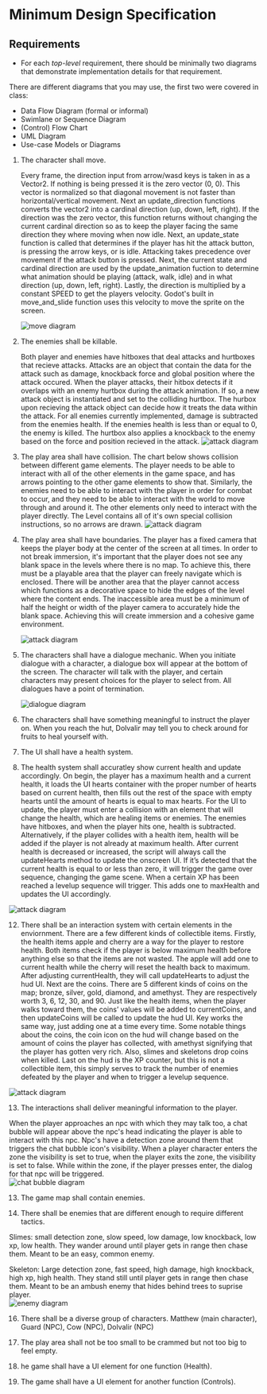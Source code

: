 # Minimum Design Specification

## Requirements
* For each _top-level_ requirement, there should be minimally two diagrams that demonstrate implementation details for that requirement.

There are different diagrams that you may use, the first two were covered in class:
* Data Flow Diagram (formal or informal)
* Swimlane or Sequence Diagram
* (Control) Flow Chart
* UML Diagram
* Use-case Models or Diagrams

1. The character shall move.

   Every frame, the direction input from arrow/wasd keys is taken in as a Vector2. If nothing is being pressed it is the zero vector (0, 0). This vector is normalized so that diagonal movement is not faster than horizontal/vertical movement. Next an update_direction functions converts the vector2 into a cardinal direction (up, down, left, right). If the direction was the zero vector, this function returns without changing the current cardinal direction so as to keep the player facing the same direction they where moving when now idle. Next, an update_state function is called that determines if the player has hit the attack button, is pressing the arrow keys, or is idle. Attacking takes precedence over movement if the attack button is pressed. Next, the current state and cardinal direction are used by the update_animation fuction to determine what animation should be playing (attack, walk, idle) and in what direction (up, down, left, right). Lastly, the direction is multiplied by a constant SPEED to get the players velocity. Godot's built in move_and_slide function uses this velocity to move the sprite on the screen. 

   <img src="diagrams/move_diagram.png" alt="move diagram">

3. The enemies shall be killable.

   Both player and enemies have hitboxes that deal attacks and hurtboxes that recieve attacks. Attacks are an object that contain the data for the attack such as damage, knockback force and global position where the attack occured. When the player attacks, their hitbox detects if it overlaps with an enemy hurtbox during the attack animation. If so, a new attack object is instantiated and set to the colliding hurtbox. The hurbox upon recieving the attack object can decide how it treats the data within the attack. For all enemies currently implemented, damage is subtracted from the enemies health. If the enemies health is less than or equal to 0, the enemy is killed. The hurtbox also applies a knockback to the enemy based on the force and position recieved in the attack. 
    <img src="diagrams/attack_diagram.png" alt="attack diagram"> 

4. The play area shall have collision.
   The chart below shows collision between different game elements. The player needs to be able to interact with all of the other elements in the game space, and has arrows pointing to the other game elements to show that. Similarly, the enemies need to be able to interact with the player in order for combat to occur, and they need to be able to interact with the world to move through and around it. The other elements only need to interact with the player directly. The Level contains all of it's own special collision instructions, so no arrows are drawn. 
   <img src="diagrams/layers.png" alt="attack diagram"> 

5. The play area shall have boundaries.
   The player has a fixed camera that keeps the player body at the center of the screen at all times. In order to not break immersion, it's important that the player does not see any blank space in the levels where there is no map. To achieve this, there must be a playable area that the player can freely navigate which is enclosed. There will be another area that the player cannot access which functions as a decorative space to hide the edges of the level where the content ends. The inaccessible area must be a minimum of half the height or width of the player camera to accurately hide the blank space. Achieving this will create immersion and a cohesive game environment.
   
   <img src="diagrams/boundaries.png" alt="attack diagram"> 

7. The characters shall have a dialogue mechanic. When you initiate dialogue with a character, a dialogue box will appear at the bottom of the screen. The character will talk with the player, and certain characters may present choices for the player to select from. All dialogues have a point of termination.

   <img src="diagrams/Dialogue.png" alt="dialogue diagram">

8. The characters shall have something meaningful to instruct the player on.
   When you reach the hut, Dolvalir may tell you to check around for fruits to heal yourself with.

9. The UI shall have a health system.

10. The health system shall accuratley show current health and update accordingly.
   On begin, the player has a maximum health and a current health, it loads the UI hearts container with the proper number of hearts based on current health, then fills out the rest of the space with empty hearts until the amount of hearts is equal to max hearts. For the UI to update, the player must enter a collision with an element that will change the health, which are healing items or enemies. The enemies have hitboxes, and when the player hits one, health is subtracted. Alternatively, if the player collides with a health item, health will be added if the player is not already at maximum health. After current health is decreased or increased, the script will always call the updateHearts method to update the onscreen UI. If it’s detected that the current health is equal to or less than zero, it will trigger the game over sequence, changing the game scene. When a certain XP has been reached a levelup sequence will trigger. This adds one to maxHealth and updates the UI accordingly.

   <img src="diagrams/healthUI.png" alt="attack diagram"> 

12. There shall be an interaction system with certain elements in the enviornment.
   There are a few different kinds of collectible items. Firstly, the health items apple and cherry are a way for the player to restore health. Both items check if the player is below maximum health before anything else so that the items are not wasted. The apple will add one to current health while the cherry will reset the health back to maximum. After adjusting currentHealth, they will call updateHearts to adjust the hud UI. Next are the coins. There are 5 different kinds of coins on the map; bronze, silver, gold, diamond, and amethyst. They are respectively worth 3, 6, 12, 30, and 90. Just like the health items, when the player walks toward them, the coins’ values will be added to currentCoins, and then updateCoins will be called to update the hud UI. Key works the same way, just adding one at a time every time. Some notable things about the coins, the coin icon on the hud will change based on the amount of coins the player has collected, with amethyst signifying that the player has gotten very rich. Also, slimes and skeletons drop coins when killed. Last on the hud is the XP counter, but this is not a collectible item, this simply serves to track the number of enemies defeated by the player and when to trigger a levelup sequence. 
   <img src="diagrams/items.png" alt="attack diagram"> 

13. The interactions shall deliver meaningful information to the player.

   When the player approaches an npc with which they may talk too, a chat bubble will appear above the npc's head indicating the player is able to interact with this npc. Npc's have a detection zone around them that triggers the chat bubble icon's visibility. When a player character enters the zone the visibility is set to true, when the player exits the zone, the visibility is set to false. While within the zone, if the player presses enter, the dialog for that npc will be triggered.  
   <img src="diagrams/chat_bubble_diagram.png" alt="chat bubble diagram">

13. The game map shall contain enemies.

14. There shall be enemies that are different enough to require different tactics.

   Slimes: small detection zone, slow speed, low damage, low knockback, low xp, low health. They wander around until player gets in range then chase them. Meant to be an easy, common enemy.  

   Skeleton: Large detection zone, fast speed, high damage, high knockback, high xp, high health. They stand still until player gets in range then chase them. Meant to be an ambush enemy that hides behind trees to suprise player.  
    <img src="diagrams/enemy_diagram.png" alt="enemy diagram">

16. There shall be a diverse group of characters.
    Matthew (main character), Guard (NPC), Cow (NPC), Dolvalir (NPC)

18. The play area shall not be too small to be crammed but not too big to feel empty.

19. he game shall have a UI element for one function (Health).

20. The game shall have a UI element for another function (Controls). 

